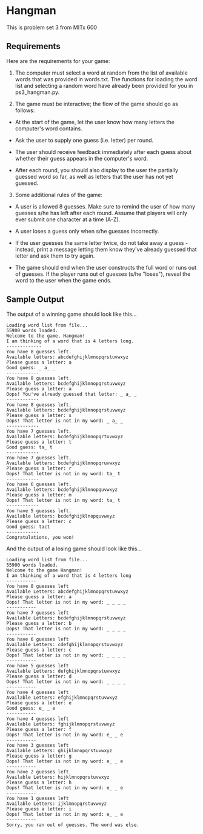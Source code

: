 # Hangman

This is problem set 3 from MITx 600

## Requirements

Here are the requirements for your game:

1. The computer must select a word at random from the list of available words that was provided in words.txt. The functions for loading the word list and selecting a random word have already been provided for you in ps3_hangman.py.

2. The game must be interactive; the flow of the game should go as follows:

- At the start of the game, let the user know how many letters the computer's word contains.

- Ask the user to supply one guess (i.e. letter) per round.

- The user should receive feedback immediately after each guess about whether their guess appears in the computer's word.

- After each round, you should also display to the user the partially guessed word so far, as well as letters that the user has not yet guessed.

3. Some additional rules of the game:

- A user is allowed 8 guesses. Make sure to remind the user of how many guesses s/he has left after each round. Assume that players will only ever submit one character at a time (A-Z).

- A user loses a guess only when s/he guesses incorrectly.

- If the user guesses the same letter twice, do not take away a guess - instead, print a message letting them know they've already guessed that letter and ask them to try again.

- The game should end when the user constructs the full word or runs out of guesses. If the player runs out of guesses (s/he "loses"), reveal the word to the user when the game ends.

## Sample Output

The output of a winning game should look like this...

    Loading word list from file...
    55900 words loaded.
    Welcome to the game, Hangman!
    I am thinking of a word that is 4 letters long.
    -------------
    You have 8 guesses left.
    Available letters: abcdefghijklmnopqrstuvwxyz
    Please guess a letter: a
    Good guess: _ a_ _
    ------------
    You have 8 guesses left.
    Available letters: bcdefghijklmnopqrstuvwxyz
    Please guess a letter: a
    Oops! You've already guessed that letter: _ a_ _
    ------------
    You have 8 guesses left.
    Available letters: bcdefghijklmnopqrstuvwxyz
    Please guess a letter: s
    Oops! That letter is not in my word: _ a_ _
    ------------
    You have 7 guesses left.
    Available letters: bcdefghijklmnopqrtuvwxyz
    Please guess a letter: t
    Good guess: ta_ t
    ------------
    You have 7 guesses left.
    Available letters: bcdefghijklmnopqruvwxyz
    Please guess a letter: r
    Oops! That letter is not in my word: ta_ t
    ------------
    You have 6 guesses left.
    Available letters: bcdefghijklmnopquvwxyz
    Please guess a letter: m
    Oops! That letter is not in my word: ta_ t
    ------------
    You have 5 guesses left.
    Available letters: bcdefghijklnopquvwxyz
    Please guess a letter: c
    Good guess: tact
    ------------
    Congratulations, you won!

And the output of a losing game should look like this...

    Loading word list from file...
    55900 words loaded.
    Welcome to the game Hangman!
    I am thinking of a word that is 4 letters long
    -----------
    You have 8 guesses left
    Available Letters: abcdefghijklmnopqrstuvwxyz
    Please guess a letter: a
    Oops! That letter is not in my word: _ _ _ _
    -----------
    You have 7 guesses left
    Available Letters: bcdefghijklmnopqrstuvwxyz
    Please guess a letter: b
    Oops! That letter is not in my word: _ _ _ _
    -----------
    You have 6 guesses left
    Available Letters: cdefghijklmnopqrstuvwxyz
    Please guess a letter: c
    Oops! That letter is not in my word: _ _ _ _
    -----------
    You have 5 guesses left
    Available Letters: defghijklmnopqrstuvwxyz
    Please guess a letter: d
    Oops! That letter is not in my word: _ _ _ _
    -----------
    You have 4 guesses left
    Available Letters: efghijklmnopqrstuvwxyz
    Please guess a letter: e
    Good guess: e_ _ e
    -----------
    You have 4 guesses left
    Available Letters: fghijklmnopqrstuvwxyz
    Please guess a letter: f
    Oops! That letter is not in my word: e_ _ e
    -----------
    You have 3 guesses left
    Available Letters: ghijklmnopqrstuvwxyz
    Please guess a letter: g
    Oops! That letter is not in my word: e_ _ e
    -----------
    You have 2 guesses left
    Available Letters: hijklmnopqrstuvwxyz
    Please guess a letter: h
    Oops! That letter is not in my word: e_ _ e
    -----------
    You have 1 guesses left
    Available Letters: ijklmnopqrstuvwxyz
    Please guess a letter: i
    Oops! That letter is not in my word: e_ _ e
    -----------
    Sorry, you ran out of guesses. The word was else.
